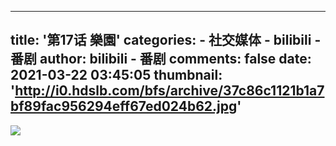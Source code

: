 
---
title: '第17话 樂園'
categories: 
    - 社交媒体
    - bilibili - 番剧
author: bilibili - 番剧
comments: false
date: 2021-03-22 03:45:05
thumbnail: 'http://i0.hdslb.com/bfs/archive/37c86c1121b1a7bf89fac956294eff67ed024b62.jpg'
---

<div>   
<img src="http://i0.hdslb.com/bfs/archive/37c86c1121b1a7bf89fac956294eff67ed024b62.jpg" referrerpolicy="no-referrer">  
</div>
            